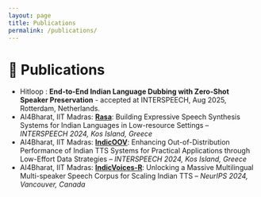 ```yaml
---
layout: page
title: Publications
permalink: /publications/
---
```


# 📝 Publications

- Hitloop : **End-to-End Indian Language Dubbing with Zero-Shot Speaker Preservation** -  accepted at INTERSPEECH, Aug 2025, Rotterdam, Netherlands. 
- AI4Bharat, IIT Madras: **[Rasa](https://arxiv.org/pdf/2407.14056)**: Building Expressive Speech Synthesis Systems for Indian Languages in Low-resource Settings – *INTERSPEECH 2024, Kos Island, Greece*  
- AI4Bharat, IIT Madras: **[IndicOOV](https://arxiv.org/pdf/2407.13435)**: Enhancing Out-of-Distribution Performance of Indian TTS Systems for Practical Applications through Low-Effort Data Strategies – *INTERSPEECH 2024, Kos Island, Greece*  
- AI4Bharat, IIT Madras: **[IndicVoices-R](https://github.com/AI4Bharat/IndicVoices-R)**: Unlocking a Massive Multilingual Multi-speaker Speech Corpus for Scaling Indian TTS – *NeurIPS 2024, Vancouver, Canada*  
